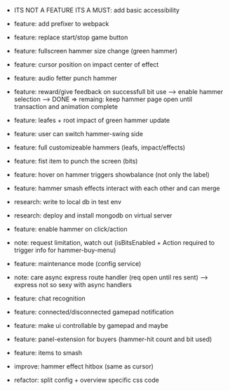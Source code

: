 -   ITS NOT A FEATURE ITS A MUST: add basic accessibility
-   feature: add prefixer to webpack
-   feature: replace start/stop game button
-   feature: fullscreen hammer size change (green hammer)
-   feature: cursor position on impact center of effect
-   feature: audio fetter punch hammer
-   feature: reward/give feedback on successfull bit use --> enable hammer selection --> DONE => remaing: keep hammer page open until transaction and animation complete
-   feature: leafes + root impact of green hammer update

-   feature: user can switch hammer-swing side
-   feature: full customizeable hammers (leafs, impact/effects)
-   feature: fist item to punch the screen (bits)
-   feature: hover on hammer triggers showbalance (not only the label)
-   feature: hammer smash effects interact with each other and can merge
-   research: write to local db in test env
-   research: deploy and install mongodb on virtual server
-   feature: enable hammer on click/action
-   note: request limitation, watch out (isBitsEnabled + Action required to trigger info for hammer-buy-menu)
-   feature: maintenance mode (config service)
-   note: care async express route handler (req open until res sent) --> express not so sexy with async handlers
-   feature: chat recognition
-   feature: connected/disconnected gamepad notification
-   feature: make ui controllable by gamepad and maybe
-   feature: panel-extension for buyers (hammer-hit count and bit used)
-   feature: items to smash

-   improve: hammer effect hitbox (same as cursor)

*   refactor: split config + overview specific css code
